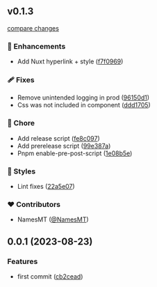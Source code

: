 ## v0.1.3

[compare changes](https://github.com/NamesMT/vue-modern-cropper/compare/v0.1.2...v0.1.3)

### 🚀 Enhancements

- Add Nuxt hyperlink + style ([f7f0969](https://github.com/NamesMT/vue-modern-cropper/commit/f7f0969))

### 🩹 Fixes

- Remove unintended logging in prod ([96150d1](https://github.com/NamesMT/vue-modern-cropper/commit/96150d1))
- Css was not included in component ([ddd1705](https://github.com/NamesMT/vue-modern-cropper/commit/ddd1705))

### 🏡 Chore

- Add release script ([fe8c097](https://github.com/NamesMT/vue-modern-cropper/commit/fe8c097))
- Add prerelease script ([99e387a](https://github.com/NamesMT/vue-modern-cropper/commit/99e387a))
- Pnpm enable-pre-post-script ([1e08b5e](https://github.com/NamesMT/vue-modern-cropper/commit/1e08b5e))

### 🎨 Styles

- Lint fixes ([22a5e07](https://github.com/NamesMT/vue-modern-cropper/commit/22a5e07))

### ❤️ Contributors

- NamesMT ([@NamesMT](http://github.com/NamesMT))

## 0.0.1 (2023-08-23)


### Features

* first commit ([cb2cead](https://github.com/NamesMT/vue-modern-cropper/commit/cb2cead6930a9537a6888bde354d776e65133dec))
